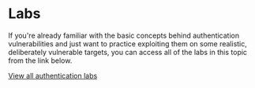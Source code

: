 # Labs

If you're already familiar with the basic concepts behind authentication vulnerabilities and just want to practice exploiting them on some realistic, deliberately vulnerable targets, you can access all of the labs in this topic from the link below.

[View all authentication labs](https://portswigger.net/web-security/all-labs#authentication)
